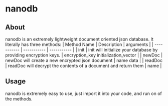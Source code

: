 # nanodb

## About
nanodb is an extremely lightweight document oriented json database. It literally has three methods: 
| Method Name | Description | arguments |
| ----------- | ----------- | ----------- |
| init | init will initialize your database by providing encryption keys. | encryption_key initialization_vector |
| newDoc | newDoc will create a new encrypted json document | name data |
| readDoc | readDoc will decrypt the contents of a document and return them | name |

## Usage
nanodb is extremely easy to use, just import it into your code, and run on of the methods.
